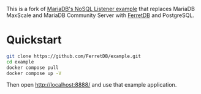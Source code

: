 This is a fork of [MariaDB's NoSQL Listener example](https://github.com/mariadb-corporation/dev-example-nosql-listener)
that replaces MariaDB MaxScale and MariaDB Community Server with
[FerretDB](https://github.com/FerretDB/FerretDB) and PostgreSQL.

# Quickstart

```sh
git clone https://github.com/FerretDB/example.git
cd example
docker compose pull
docker compose up -V
```

Then open [http://localhost:8888/](http://localhost:8888/) and use that example application.
